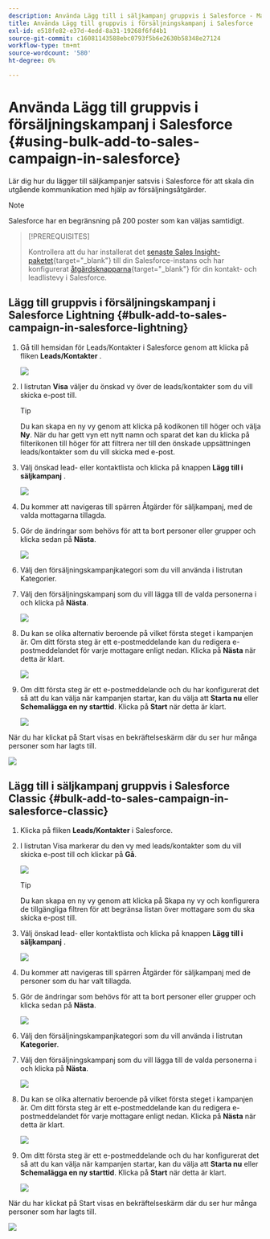 ```yaml
---
description: Använda Lägg till i säljkampanj gruppvis i Salesforce - Marketo Docs - produktdokumentation
title: Använda Lägg till gruppvis i försäljningskampanj i Salesforce
exl-id: e518fe82-e37d-4edd-8a31-19268f6fd4b1
source-git-commit: c16081143588ebc0793f5b6e2630b58348e27124
workflow-type: tm+mt
source-wordcount: '580'
ht-degree: 0%

---
```


# Använda Lägg till gruppvis i försäljningskampanj i Salesforce {#using-bulk-add-to-sales-campaign-in-salesforce}

Lär dig hur du lägger till säljkampanjer satsvis i Salesforce för att skala din utgående kommunikation med hjälp av försäljningsåtgärder.

>[!NOTE]
>
>Salesforce har en begränsning på 200 poster som kan väljas samtidigt.

>[!PREREQUISITES]
>
>Kontrollera att du har installerat det [senaste Sales Insight-paketet](/help/marketo/product-docs/marketo-sales-insight/msi-for-salesforce/upgrading/upgrading-your-msi-package.md){target="_blank"} till din Salesforce-instans och har konfigurerat [åtgärdsknapparna](/help/marketo/product-docs/marketo-sales-insight/actions/crm/salesforce-package-configuration/add-action-buttons-to-salesforce-list-view.md){target="_blank"} för din kontakt- och leadlistevy i Salesforce.

## Lägg till gruppvis i försäljningskampanj i Salesforce Lightning {#bulk-add-to-sales-campaign-in-salesforce-lightning}

1. Gå till hemsidan för Leads/Kontakter i Salesforce genom att klicka på fliken **Leads/Kontakter** .

   ![](assets/using-bulk-add-to-sales-campaign-in-salesforce-1.png)

1. I listrutan **Visa** väljer du önskad vy över de leads/kontakter som du vill skicka e-post till.

   >[!TIP]
   >
   >Du kan skapa en ny vy genom att klicka på kodikonen till höger och välja **Ny**. När du har gett vyn ett nytt namn och sparat det kan du klicka på filterikonen till höger för att filtrera ner till den önskade uppsättningen leads/kontakter som du vill skicka med e-post.

1. Välj önskad lead- eller kontaktlista och klicka på knappen **Lägg till i säljkampanj** .

   ![](assets/using-bulk-add-to-sales-campaign-in-salesforce-2.png)

1. Du kommer att navigeras till spärren Åtgärder för säljkampanj, med de valda mottagarna tillagda.

1. Gör de ändringar som behövs för att ta bort personer eller grupper och klicka sedan på **Nästa**.

   ![](assets/using-bulk-add-to-sales-campaign-in-salesforce-3.png)

1. Välj den försäljningskampanjkategori som du vill använda i listrutan Kategorier.

1. Välj den försäljningskampanj som du vill lägga till de valda personerna i och klicka på **Nästa**.

   ![](assets/using-bulk-add-to-sales-campaign-in-salesforce-4.png)

1. Du kan se olika alternativ beroende på vilket första steget i kampanjen är. Om ditt första steg är ett e-postmeddelande kan du redigera e-postmeddelandet för varje mottagare enligt nedan. Klicka på **Nästa** när detta är klart.

   ![](assets/using-bulk-add-to-sales-campaign-in-salesforce-5.png)

1. Om ditt första steg är ett e-postmeddelande och du har konfigurerat det så att du kan välja när kampanjen startar, kan du välja att **Starta nu** eller **Schemalägga en ny starttid**. Klicka på **Start** när detta är klart.

   ![](assets/using-bulk-add-to-sales-campaign-in-salesforce-6.png)

När du har klickat på Start visas en bekräftelseskärm där du ser hur många personer som har lagts till.

![](assets/using-bulk-add-to-sales-campaign-in-salesforce-7.png)

## Lägg till i säljkampanj gruppvis i Salesforce Classic {#bulk-add-to-sales-campaign-in-salesforce-classic}

1. Klicka på fliken **Leads/Kontakter** i Salesforce.

1. I listrutan Visa markerar du den vy med leads/kontakter som du vill skicka e-post till och klickar på **Gå**.

   ![](assets/using-bulk-add-to-sales-campaign-in-salesforce-8.png)

   >[!TIP]
   >
   >Du kan skapa en ny vy genom att klicka på Skapa ny vy och konfigurera de tillgängliga filtren för att begränsa listan över mottagare som du ska skicka e-post till.

1. Välj önskad lead- eller kontaktlista och klicka på knappen **Lägg till i säljkampanj** .

   ![](assets/using-bulk-add-to-sales-campaign-in-salesforce-9.png)

1. Du kommer att navigeras till spärren Åtgärder för säljkampanj med de personer som du har valt tillagda.

1. Gör de ändringar som behövs för att ta bort personer eller grupper och klicka sedan på **Nästa**.

   ![](assets/using-bulk-add-to-sales-campaign-in-salesforce-10.png)

1. Välj den försäljningskampanjkategori som du vill använda i listrutan **Kategorier**.

1. Välj den försäljningskampanj som du vill lägga till de valda personerna i och klicka på **Nästa**.

   ![](assets/using-bulk-add-to-sales-campaign-in-salesforce-11.png)

1. Du kan se olika alternativ beroende på vilket första steget i kampanjen är. Om ditt första steg är ett e-postmeddelande kan du redigera e-postmeddelandet för varje mottagare enligt nedan. Klicka på **Nästa** när detta är klart.

   ![](assets/using-bulk-add-to-sales-campaign-in-salesforce-12.png)

1. Om ditt första steg är ett e-postmeddelande och du har konfigurerat det så att du kan välja när kampanjen startar, kan du välja att **Starta nu** eller **Schemalägga en ny starttid**. Klicka på **Start** när detta är klart.

   ![](assets/using-bulk-add-to-sales-campaign-in-salesforce-13.png)

När du har klickat på Start visas en bekräftelseskärm där du ser hur många personer som har lagts till.

![](assets/using-bulk-add-to-sales-campaign-in-salesforce-14.png)
